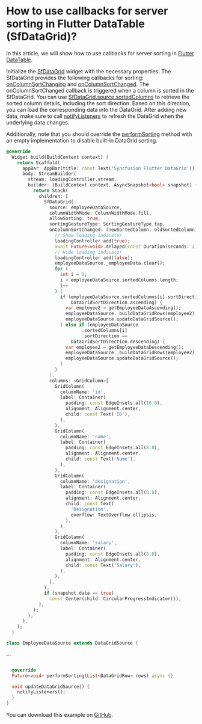 # How to use callbacks for server sorting in Flutter DataTable (SfDataGrid)?

In this article, we will show how to use callbacks for server sorting in [Flutter DataTable](https://www.syncfusion.com/flutter-widgets/flutter-datagrid).

Initialize the [SfDataGrid](https://pub.dev/documentation/syncfusion_flutter_datagrid/latest/datagrid/SfDataGrid-class.html) widget with the necessary properties. The SfDataGrid provides the following callbacks for sorting: [onColumnSortChanging](https://pub.dev/documentation/syncfusion_flutter_datagrid/latest/datagrid/SfDataGrid/onColumnSortChanging.html) and [onColumnSortChanged](https://pub.dev/documentation/syncfusion_flutter_datagrid/latest/datagrid/SfDataGrid/onColumnSortChanged.html). The onColumnSortChanged callback is triggered when a column is sorted in the SfDataGrid. You can use [SfDataGrid.source.sortedColumns](https://pub.dev/documentation/syncfusion_flutter_datagrid/latest/datagrid/DataGridSource/sortedColumns.html) to retrieve the sorted column details, including the sort direction. Based on this direction, you can load the corresponding data into the DataGrid. After adding new data, make sure to call [notifyListeners](https://api.flutter.dev/flutter/foundation/ChangeNotifier/notifyListeners.html) to refresh the DataGrid when the underlying data changes.

Additionally, note that you should override the [performSorting](https://pub.dev/documentation/syncfusion_flutter_datagrid/latest/datagrid/DataGridSource/performSorting.html) method with an empty implementation to disable built-in DataGrid sorting.

```dart
@override
  Widget build(BuildContext context) {
    return Scaffold(
      appBar: AppBar(title: const Text('Syncfusion Flutter DataGrid')),
      body: StreamBuilder(
        stream: loadingController.stream,
        builder: (BuildContext context, AsyncSnapshot<bool> snapshot) {
          return Stack(
            children: [
              SfDataGrid(
                source: employeeDataSource,
                columnWidthMode: ColumnWidthMode.fill,
                allowSorting: true,
                sortingGestureType: SortingGestureType.tap,
                onColumnSortChanged: (newSortedColumn, oldSortedColumn) async {
                  // Show loading indicator
                  loadingController.add(true);
                  await Future<void>.delayed(const Duration(seconds: 2));
                  // Hide loading indicator
                  loadingController.add(false);
                  employeeDataSource._employeeData.clear();
                  for (
                    int i = 0;
                    i < employeeDataSource.sortedColumns.length;
                    i++
                  ) {
                    if (employeeDataSource.sortedColumns[i].sortDirection ==
                        DataGridSortDirection.ascending) {
                      var employee2 = getEmployeeDataAscending();
                      employeeDataSource._buildDataGridRows(employee2);
                      employeeDataSource.updateDataGridSource();
                    } else if (employeeDataSource
                            .sortedColumns[i]
                            .sortDirection ==
                        DataGridSortDirection.descending) {
                      var employee2 = getEmployeeDataDescending();
                      employeeDataSource._buildDataGridRows(employee2);
                      employeeDataSource.updateDataGridSource();
                    }
                  }
                },
                columns: <GridColumn>[
                  GridColumn(
                    columnName: 'id',
                    label: Container(
                      padding: const EdgeInsets.all(16.0),
                      alignment: Alignment.center,
                      child: const Text('ID'),
                    ),
                  ),
                  GridColumn(
                    columnName: 'name',
                    label: Container(
                      padding: const EdgeInsets.all(8.0),
                      alignment: Alignment.center,
                      child: const Text('Name'),
                    ),
                  ),
                  GridColumn(
                    columnName: 'designation',
                    label: Container(
                      padding: const EdgeInsets.all(8.0),
                      alignment: Alignment.center,
                      child: const Text(
                        'Designation',
                        overflow: TextOverflow.ellipsis,
                      ),
                    ),
                  ),
                  GridColumn(
                    columnName: 'salary',
                    label: Container(
                      padding: const EdgeInsets.all(8.0),
                      alignment: Alignment.center,
                      child: const Text('Salary'),
                    ),
                  ),
                ],
              ),
              if (snapshot.data == true)
                const Center(child: CircularProgressIndicator()),
            ],
          );
        },
      ),
    );
  }

class EmployeeDataSource extends DataGridSource {

….


  @override
  Future<void> performSorting(List<DataGridRow> rows) async {}

  void updateDataGridSource() {
    notifyListeners();
  }
}
```

You can download this example on [GitHub](https://github.com/SyncfusionExamples/How-to-use-callbacks-for-server-sorting-in-Flutter-DataTable).